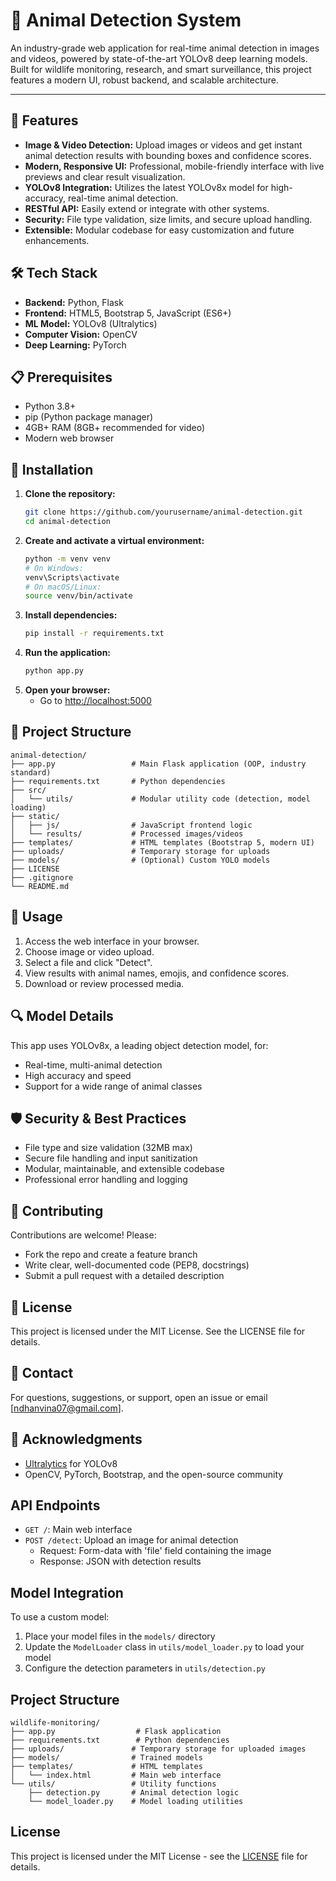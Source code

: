 # 🐾 Animal Detection System

An industry-grade web application for real-time animal detection in images and videos, powered by state-of-the-art YOLOv8 deep learning models. Built for wildlife monitoring, research, and smart surveillance, this project features a modern UI, robust backend, and scalable architecture.

---

## 🚀 Features

- **Image & Video Detection:** Upload images or videos and get instant animal detection results with bounding boxes and confidence scores.
- **Modern, Responsive UI:** Professional, mobile-friendly interface with live previews and clear result visualization.
- **YOLOv8 Integration:** Utilizes the latest YOLOv8x model for high-accuracy, real-time animal detection.
- **RESTful API:** Easily extend or integrate with other systems.
- **Security:** File type validation, size limits, and secure upload handling.
- **Extensible:** Modular codebase for easy customization and future enhancements.

## 🛠️ Tech Stack

- **Backend:** Python, Flask
- **Frontend:** HTML5, Bootstrap 5, JavaScript (ES6+)
- **ML Model:** YOLOv8 (Ultralytics)
- **Computer Vision:** OpenCV
- **Deep Learning:** PyTorch

## 📋 Prerequisites

- Python 3.8+
- pip (Python package manager)
- 4GB+ RAM (8GB+ recommended for video)
- Modern web browser

## 🔧 Installation

1. **Clone the repository:**
   ```bash
   git clone https://github.com/yourusername/animal-detection.git
   cd animal-detection
   ```
2. **Create and activate a virtual environment:**
   ```bash
   python -m venv venv
   # On Windows:
   venv\Scripts\activate
   # On macOS/Linux:
   source venv/bin/activate
   ```
3. **Install dependencies:**
   ```bash
   pip install -r requirements.txt
   ```
4. **Run the application:**
   ```bash
   python app.py
   ```
5. **Open your browser:**
   - Go to [http://localhost:5000](http://localhost:5000)

## 📁 Project Structure

```
animal-detection/
├── app.py                 # Main Flask application (OOP, industry standard)
├── requirements.txt       # Python dependencies
├── src/
│   └── utils/             # Modular utility code (detection, model loading)
├── static/
│   ├── js/                # JavaScript frontend logic
│   └── results/           # Processed images/videos
├── templates/             # HTML templates (Bootstrap 5, modern UI)
├── uploads/               # Temporary storage for uploads
├── models/                # (Optional) Custom YOLO models
├── LICENSE
├── .gitignore
└── README.md
```

## 🎯 Usage

1. Access the web interface in your browser.
2. Choose image or video upload.
3. Select a file and click "Detect".
4. View results with animal names, emojis, and confidence scores.
5. Download or review processed media.

## 🔍 Model Details

This app uses YOLOv8x, a leading object detection model, for:
- Real-time, multi-animal detection
- High accuracy and speed
- Support for a wide range of animal classes

## 🛡️ Security & Best Practices

- File type and size validation (32MB max)
- Secure file handling and input sanitization
- Modular, maintainable, and extensible codebase
- Professional error handling and logging

## 🤝 Contributing

Contributions are welcome! Please:
- Fork the repo and create a feature branch
- Write clear, well-documented code (PEP8, docstrings)
- Submit a pull request with a detailed description

## 📝 License

This project is licensed under the MIT License. See the LICENSE file for details.

## 📧 Contact

For questions, suggestions, or support, open an issue or email [ndhanvina07@gmail.com].

## 🙏 Acknowledgments

- [Ultralytics](https://github.com/ultralytics/ultralytics) for YOLOv8
- OpenCV, PyTorch, Bootstrap, and the open-source community

## API Endpoints

- `GET /`: Main web interface
- `POST /detect`: Upload an image for animal detection
  - Request: Form-data with 'file' field containing the image
  - Response: JSON with detection results

## Model Integration

To use a custom model:

1. Place your model files in the `models/` directory
2. Update the `ModelLoader` class in `utils/model_loader.py` to load your model
3. Configure the detection parameters in `utils/detection.py`

## Project Structure

```
wildlife-monitoring/
├── app.py                  # Flask application
├── requirements.txt        # Python dependencies
├── uploads/               # Temporary storage for uploaded images
├── models/                # Trained models
├── templates/             # HTML templates
│   └── index.html         # Main web interface
└── utils/                 # Utility functions
    ├── detection.py       # Animal detection logic
    └── model_loader.py    # Model loading utilities
```

## License

This project is licensed under the MIT License - see the [LICENSE](LICENSE) file for details.
